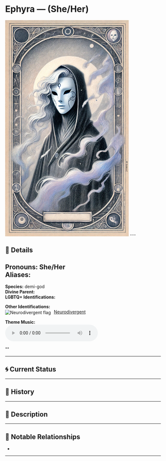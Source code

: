 # Ephyra — (She/Her)

<!-- Optional -->
<img src="ephyra.jpg" alt="Ephyra" width="400" />
---

## 📕 Details
**Pronouns:** She/Her  
**Aliases:**  
  -   
  
**Species:** demi-god  
**Divine Parent:**   
**LGBTQ+ Identifications:**  
    

**Other Identifications:**  
      <img src="../../flags/neurodivergent.jpg" alt="Neurodivergent flag" width="30" style="vertical-align: middle; margin-right: 6px;">
  [Neurodivergent](../../../identifiers/neurodivergent/index.md)  

**Theme Music:**  
<audio controls>
  <source src="" type="audio/mpeg">
  Your browser does not support the audio element.
</audio>

""  




---

## 🌀 Current Status


---

## 📜 History


---

## 🧠 Description


---

## 🧩 Notable Relationships
  -   

---
